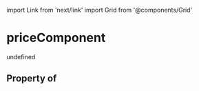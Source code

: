 import Link from 'next/link'
import Grid from '@components/Grid'

# priceComponent

undefined

## Property of



